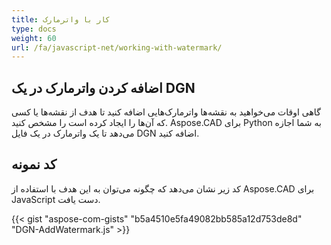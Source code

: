 ```yaml
---
title: کار با واترمارک
type: docs
weight: 60
url: /fa/javascript-net/working-with-watermark/
---
```


## **اضافه کردن واترمارک در یک DGN**

گاهی اوقات می‌خواهید به نقشه‌ها واترمارک‌هایی اضافه کنید تا هدف از نقشه‌ها یا کسی که آن‌ها را ایجاد کرده است را مشخص کنید. Aspose.CAD برای Python به شما اجازه می‌دهد تا یک واترمارک در یک فایل DGN اضافه کنید.

## کد نمونه

کد زیر نشان می‌دهد که چگونه می‌توان به این هدف با استفاده از Aspose.CAD برای JavaScript دست یافت.

{{< gist "aspose-com-gists" "b5a4510e5fa49082bb585a12d753de8d" "DGN-AddWatermark.js" >}}
